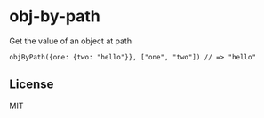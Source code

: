 # obj-by-path
Get the value of an object at path

    objByPath({one: {two: "hello"}}, ["one", "two"]) // => "hello"


## License
MIT
